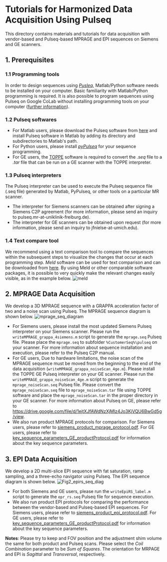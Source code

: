 # Tutorials for Harmonized Data Acquisition Using Pulseq
This directory contains materials and tutorials for data acquisition with vendor-based and Pulseq-based MPRAGE and EPI sequences on Siemens and GE scanners.
## 1. Prerequisites
### 1.1 Programming tools
In order to design sequences using [*Pusleq*](https://github.com/pulseq/pulseq), Matlab/Python software needs to be installed on your computer. Basic familiarity with Matlab/Python programming is required. It is also possible to program sequences using Pulseq on Google CoLab without installing programming tools on your computer ([further information](https://github.com/pulseq/MR-Physics-with-Pulseq)).   
### 1.2 Pulseq softwares
* For Matlab users, please download the Pulseq software from [here](https://github.com/pulseq/pulseq) and install Pulseq software in Matlab by adding its directory and subdirectories to Matlab's path.
* For Python users, please install [*pyPulseq*](https://github.com/imr-framework/pypulseq) for your sequence programming.
* For GE users, the [TOPPE](https://github.com/toppeMRI/toppe) software is required to convert the *.seq* file to a *.tar* file that can be run on a GE scanner with the TOPPE interpreter.
### 1.3 Pulseq interpreters
The Pulseq interpreter can be used to execute the Pulseq sequence file (.seq file) generated by Matlab, PyPulseq, or other tools on a particular MR scanner.
* The interpreter for Siemens scanners can be obtained after signing a Siemens C2P agreement (for more information, please send an inquiry to pulseq.mr-at-uniklinik-freiburg.de).
* The interpreter for GE scanners can be obtained upon request (for more information, please send an inquiry to jfnielse-at-umich.edu).
### 1.4 Text compare tool
We recommend using a text comparison tool to compare the sequences within the subsequent steps to visualize the changes that occur at each
programming step. *Meld* software can be used for text comparison and can be downloaded from [here](<https://meldmerge.org/>). By using Meld or other comparable software packages, it is possible to very quickly make the relevant changes easily visible, as in the example below.
![meld](https://github.com/pulseq/Pulseq-Rocks-2023-24-ISMRM-Reproducibility-Challenge/assets/26165904/e11c480d-1f8c-4e84-b3dc-8652f0241c98)

## 2. MPRAGE Data Acquisition
We develop a 3D MPRAGE sequence with a GRAPPA acceleration factor of two and a noise scan using Pulseq. The MPRAGE sequence diagram is shown below.
![mprage_seq_diagram](https://github.com/pulseq/Pulseq-Rocks-2023-24-ISMRM-Reproducibility-Challenge/assets/26165904/a1a62b03-f031-4c70-b493-044152894b95)
* For Siemens users, please install the most updated Siemens Pulseq interpreter on your Siemens scanner. Please run the `writeMPRAGE_grappa_4siemens.m` script to generate the `mprage.seq` Pulseq file. Please place the `mprage.seq` to subfolder `%CustomerSeq%\pulseq` on your scanner. For more information about sequence installation and execution, please refer to the Pulseq C2P manual.
* For GE users, Due to hardware limitations, the noise scan of the MPRAGE sequence must be moved from the beginning to the end of the data acquisition (`writeMPRAGE_grappa_noiseScan_4ge.m`). Please install the TOPPE GE Pulseq interpreter on your GE scanner. Please run the `writeMPRAGE_grappa_noiseScan_4ge.m` script to generate the `mprage_noiseScan.seq` Pulseq file. Please convert the `mprage_noiseScan.seq` file to `mprage_noiseScan.tar` file using TOPPE software and place the `mprage_noiseScan.tar` in the proper directory in your GE scanner. For more information about Pulseq on GE, please refer to https://drive.google.com/file/d/1ejtXJfAWdNzXjMlz4Jo3KjVQU6BwGd5g/view.
* We also run product MPRAGE protocols for comparison. For Siemens users, please refer to [siemens_product_mprage_protocol.pdf](https://github.com/pulseq/Pulseq-Rocks-2023-24-ISMRM-Reproducibility-Challenge/blob/main/data_acquisition_tutorial/siemens_product_mprage_protocol.pdf). For GE users, please refer to [key_sequence_parameters_GE_productProtocol.pdf](https://github.com/pulseq/Pulseq-Rocks-2023-24-ISMRM-Reproducibility-Challenge/blob/main/data_acquisition_tutorial/key_sequence_parameters_GE_productProtocol.pdf) for information about the key sequence parameters.
## 3. EPI Data Acquisition
We develop a 2D multi-slice EPI sequence with fat saturation, ramp sampling, and a three-echo navigator using Pulseq. The EPI sequence diagram is shown below.
![Fig2_epirs_seq_diag](https://github.com/pulseq/Pulseq-Rocks-2023-24-ISMRM-Reproducibility-Challenge/assets/26165904/05c74247-4186-44a4-bcd1-c2008d44c791)
* For both Siemens and GE users, please run the `writeEpiRS_label.m` script to generate the `epr_rs.seq` Pulseq file for sequence execution.
* We also run product EPI protocols for comparing the performance between the vendor-based and Pulseq-based EPI sequences. For Siemens users, please refer to [siemens_product_epi_protocol.pdf](https://github.com/pulseq/Pulseq-Rocks-2023-24-ISMRM-Reproducibility-Challenge/blob/main/data_acquisition_tutorial/siemens_product_epi_protocol.pdf). For GE users, please refer to [key_sequence_parameters_GE_productProtocol.pdf](https://github.com/pulseq/Pulseq-Rocks-2023-24-ISMRM-Reproducibility-Challenge/blob/main/data_acquisition_tutorial/key_sequence_parameters_GE_productProtocol.pdf) for information about the key sequence parameters.

**Notes**: Please try to keep and FOV position and the adjustment shim volume the same for both product and Pulseq scans. Please select the *Coil Combination* parameter to be *Sum of Squares*. The orientation for MRPAGE and EPI is *Sagittal* and *Transversal*, respectively.
